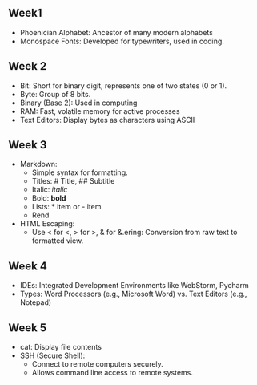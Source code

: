 ## Week1
- Phoenician Alphabet: Ancestor of many modern alphabets
- Monospace Fonts: Developed for typewriters, used in coding.
## Week 2
- Bit: Short for binary digit, represents one of two states (0 or 1).
- Byte: Group of 8 bits.
- Binary (Base 2): Used in computing
- RAM: Fast, volatile memory for active processes
- Text Editors: Display bytes as characters using ASCII
## Week 3
- Markdown:
    - Simple syntax for formatting.
    - Titles: # Title, ## Subtitle
    - Italic: _italic_
    - Bold: **bold**
    - Lists: * item or - item
    - Rend
- HTML Escaping:
    - Use &lt; for <, &gt; for >, &amp; for &.ering: Conversion from raw text to formatted view.
## Week 4
- IDEs: Integrated Development Environments like WebStorm, Pycharm
- Types: Word Processors (e.g., Microsoft Word) vs. Text Editors (e.g., Notepad)
## Week 5
- cat: Display file contents
- SSH (Secure Shell):
    - Connect to remote computers securely.
    - Allows command line access to remote systems.